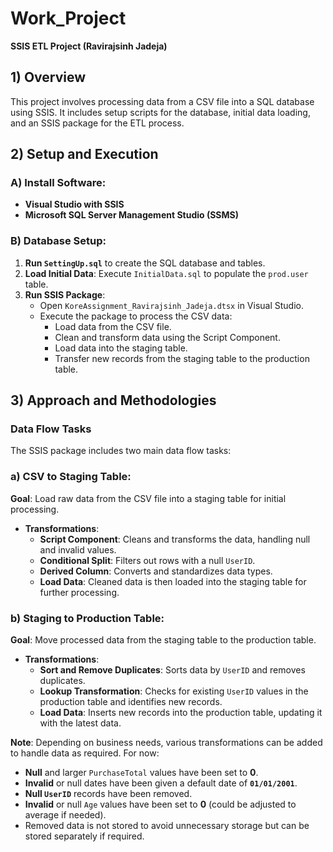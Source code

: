 # Work_Project
**SSIS ETL Project (Ravirajsinh Jadeja)**

## 1) Overview
This project involves processing data from a CSV file into a SQL database using SSIS. It includes setup scripts for the database, initial data loading, and an SSIS package for the ETL process.

## 2) Setup and Execution

### A) Install Software:
- **Visual Studio with SSIS**
- **Microsoft SQL Server Management Studio (SSMS)**

### B) Database Setup:
1. **Run `SettingUp.sql`** to create the SQL database and tables.
2. **Load Initial Data**: Execute `InitialData.sql` to populate the `prod.user` table.
3. **Run SSIS Package**:
   - Open `KoreAssignment_Ravirajsinh_Jadeja.dtsx` in Visual Studio.
   - Execute the package to process the CSV data:
     - Load data from the CSV file.
     - Clean and transform data using the Script Component.
     - Load data into the staging table.
     - Transfer new records from the staging table to the production table.

## 3) Approach and Methodologies

### Data Flow Tasks
The SSIS package includes two main data flow tasks:

### a) CSV to Staging Table:
**Goal**: Load raw data from the CSV file into a staging table for initial processing.
- **Transformations**:
  - **Script Component**: Cleans and transforms the data, handling null and invalid values.
  - **Conditional Split**: Filters out rows with a null `UserID`.
  - **Derived Column**: Converts and standardizes data types.
  - **Load Data**: Cleaned data is then loaded into the staging table for further processing.

### b) Staging to Production Table:
**Goal**: Move processed data from the staging table to the production table.
- **Transformations**:
  - **Sort and Remove Duplicates**: Sorts data by `UserID` and removes duplicates.
  - **Lookup Transformation**: Checks for existing `UserID` values in the production table and identifies new records.
  - **Load Data**: Inserts new records into the production table, updating it with the latest data.

**Note**: Depending on business needs, various transformations can be added to handle data as required. For now:
- **Null** and larger `PurchaseTotal` values have been set to **0**.
- **Invalid** or null dates have been given a default date of **`01/01/2001`**.
- **Null `UserID`** records have been removed.
- **Invalid** or null `Age` values have been set to **0** (could be adjusted to average if needed).
- Removed data is not stored to avoid unnecessary storage but can be stored separately if required.
